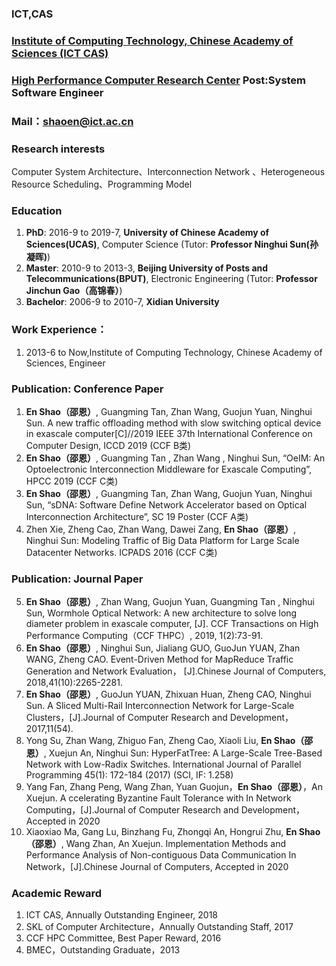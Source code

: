 

### ICT,CAS  
### [Institute of Computing Technology, Chinese Academy of Sciences (ICT CAS)](http://www.ict.ac.cn/)  
### [High Performance Computer Research Center](http://www.ncic.ac.cn/index.php)  Post:System Software Engineer




### Mail：shaoen@ict.ac.cn 
### Research interests
 Computer System Architecture、Interconnection Network 、Heterogeneous Resource Scheduling、Programming Model
### Education
1.  **PhD**: 2016-9 to 2019-7, **University of Chinese Academy of Sciences(UCAS)**, Computer Science
(Tutor: **Professor Ninghui Sun(孙凝晖)**)
2.  **Master**: 2010-9 to 2013-3, **Beijing University of Posts and Telecommunications(BPUT)**, Electronic Engineering
(Tutor: **Professor Jinchun Gao（高锦春）**)
3.  **Bachelor**: 2006-9 to 2010-7, **Xidian University**

### Work Experience：
1.  2013-6 to Now,Institute of Computing Technology, Chinese Academy of Sciences, Engineer

### Publication: Conference Paper
1.  **En Shao（邵恩）**, Guangming Tan, Zhan Wang, Guojun Yuan, Ninghui Sun. A new traffic offloading method with slow switching optical device in exascale computer[C]//2019 IEEE 37th International Conference on Computer Design, ICCD 2019 (CCF B类)
2.   **En Shao（邵恩）**, Guangming Tan , Zhan Wang , Ninghui Sun, “OeIM: An Optoelectronic Interconnection Middleware for Exascale Computing”, HPCC 2019 (CCF C类)
3.   **En Shao（邵恩）**, Guangming Tan, Zhan Wang, Guojun Yuan, Ninghui Sun, “sDNA: Software Define Network Accelerator based on Optical Interconnection Architecture”, SC 19 Poster (CCF A类)
4.  Zhen Xie, Zheng Cao, Zhan Wang, Dawei Zang, **En Shao（邵恩）**, Ninghui Sun: Modeling Traffic of Big Data Platform for Large Scale Datacenter Networks. ICPADS 2016 (CCF C类)

### Publication: Journal Paper
5.	**En Shao（邵恩）**, Zhan Wang, Guojun Yuan, Guangming Tan , Ninghui Sun, Wormhole Optical Network: A new architecture to solve long diameter problem in exascale computer, [J]. CCF Transactions on High Performance Computing（CCF THPC）, 2019, 1(2):73-91. 
6.	**En Shao（邵恩）**, Ninghui Sun, Jialiang GUO, GuoJun YUAN, Zhan WANG, Zheng CAO. Event-Driven Method for MapReduce Traffic Generation and Network Evaluation， [J].Chinese Journal of Computers, 2018,41(10):2265-2281.
7.	**En Shao（邵恩）**, GuoJun YUAN, Zhixuan Huan, Zheng CAO, Ninghui Sun. A Sliced Multi-Rail Interconnection Network for Large-Scale Clusters，[J].Journal of Computer Research and Development，2017,11(54).
8.	Yong Su, Zhan Wang, Zhiguo Fan, Zheng Cao, Xiaoli Liu, **En Shao（邵恩）**, Xuejun An, Ninghui Sun: HyperFatTree: A Large-Scale Tree-Based Network with Low-Radix Switches. International Journal of Parallel Programming 45(1): 172-184 (2017) (SCI, IF: 1.258)
9.	Yang Fan, Zhang Peng, Wang Zhan, Yuan Guojun，**En Shao（邵恩）**，An Xuejun. A ccelerating Byzantine Fault Tolerance with In Network Computing，[J].Journal of Computer Research and Development，Accepted in 2020
10.	Xiaoxiao Ma, Gang Lu, Binzhang Fu, Zhongqi An, Hongrui Zhu, **En Shao（邵恩）**, Wang Zhan, An Xuejun. Implementation Methods and Performance Analysis of Non-contiguous Data Communication In Network，[J].Chinese Journal of Computers, Accepted in 2020

### Academic Reward
1. ICT CAS, Annually Outstanding Engineer, 2018
2. SKL of Computer Architecture，Annually Outstanding Staff, 2017
3. CCF HPC Committee, Best Paper Reward, 2016
4. BMEC，Outstanding Graduate，2013
